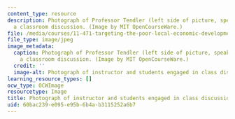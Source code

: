 ```yaml
---
content_type: resource
description: Photograph of Professor Tendler (left side of picture, speaking) leading
  a classroom discussion. (Image by MIT OpenCourseWare.)
file: /media/courses/11-471-targeting-the-poor-local-economic-development-in-developing-countries-spring-2010/60bac239e095e95b6b4ab3115252a6b7_11-471s10-th.jpg
file_type: image/jpeg
image_metadata:
  caption: Photograph of Professor Tendler (left side of picture, speaking) leading
    a classroom discussion. (Image by MIT OpenCourseWare.)
  credit: ''
  image-alt: Photograph of instructor and students engaged in class discussion.
learning_resource_types: []
ocw_type: OCWImage
resourcetype: Image
title: Photograph of instructor and students engaged in class discussion
uid: 60bac239-e095-e95b-6b4a-b3115252a6b7
---
```

